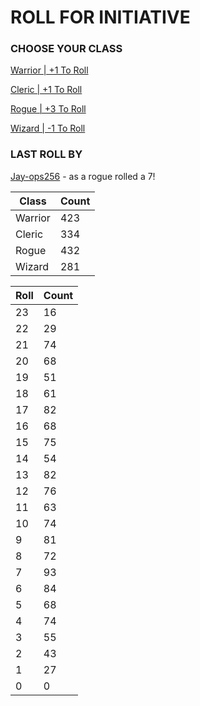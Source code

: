 # ROLL FOR INITIATIVE
### CHOOSE YOUR CLASS

[Warrior | +1 To Roll](https://github.com/benjaminsampica/benjaminsampica/issues/new?title=roll%7Cwarrior&body=Just+click+%27Submit+new+issue%27.)

[Cleric | +1 To Roll](https://github.com/benjaminsampica/benjaminsampica/issues/new?title=roll%7Ccleric&body=Just+click+%27Submit+new+issue%27.)

[Rogue | +3 To Roll](https://github.com/benjaminsampica/benjaminsampica/issues/new?title=roll%7Crogue&body=Just+click+%27Submit+new+issue%27.)

[Wizard | -1 To Roll](https://github.com/benjaminsampica/benjaminsampica/issues/new?title=roll%7Cwizard&body=Just+click+%27Submit+new+issue%27.)
### LAST ROLL BY
[Jay-ops256](https://www.github.com/Jay-ops256) - as a rogue rolled a 7!

|Class|Count|
|-|-|
|Warrior|423|
|Cleric|334|
|Rogue|432|
|Wizard|281|

|Roll|Count|
|-|-|
|23|16
|22|29
|21|74
|20|68
|19|51
|18|61
|17|82
|16|68
|15|75
|14|54
|13|82
|12|76
|11|63
|10|74
|9|81
|8|72
|7|93
|6|84
|5|68
|4|74
|3|55
|2|43
|1|27
|0|0
